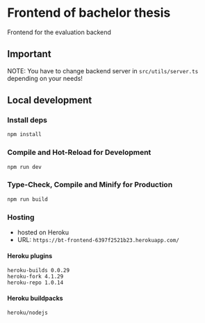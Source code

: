 # Frontend of bachelor thesis
Frontend for the evaluation backend

## Important
NOTE: You have to change backend server in `src/utils/server.ts` depending on your needs!

## Local development
### Install deps
```sh
npm install
```

### Compile and Hot-Reload for Development

```sh
npm run dev
```

### Type-Check, Compile and Minify for Production

```sh
npm run build
```

### Hosting
- hosted on Heroku
- URL: `https://bt-frontend-6397f2521b23.herokuapp.com/`

#### Heroku plugins
```
heroku-builds 0.0.29
heroku-fork 4.1.29
heroku-repo 1.0.14
```

#### Heroku buildpacks
```
heroku/nodejs
```



